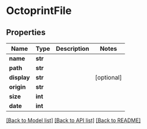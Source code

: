 # OctoprintFile


## Properties
Name | Type | Description | Notes
------------ | ------------- | ------------- | -------------
**name** | **str** |  | 
**path** | **str** |  | 
**display** | **str** |  | [optional] 
**origin** | **str** |  | 
**size** | **int** |  | 
**date** | **int** |  | 

[[Back to Model list]](../README.md#documentation-for-models) [[Back to API list]](../README.md#documentation-for-api-endpoints) [[Back to README]](../README.md)


